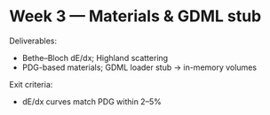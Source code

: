 # Week 3 — Materials & GDML stub

Deliverables:
- Bethe–Bloch dE/dx; Highland scattering
- PDG-based materials; GDML loader stub → in-memory volumes

Exit criteria:
- dE/dx curves match PDG within 2–5%
